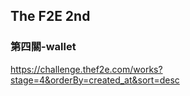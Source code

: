## The F2E 2nd 
### 第四關-wallet

https://challenge.thef2e.com/works?stage=4&orderBy=created_at&sort=desc
